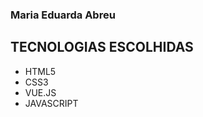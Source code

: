 ### Maria Eduarda Abreu 






## TECNOLOGIAS ESCOLHIDAS

- HTML5 
- CSS3
- VUE.JS
- JAVASCRIPT 



